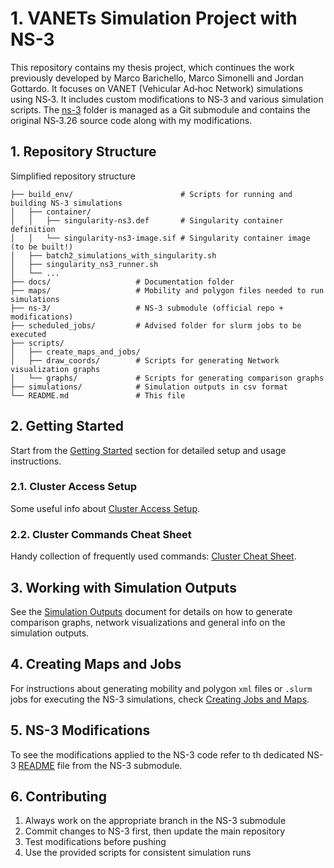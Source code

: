 <!-- omit in toc -->
# 1. VANETs Simulation Project with NS-3
This repository contains my thesis project, which continues the work previously developed by Marco Barichello, Marco Simonelli and Jordan Gottardo. It focuses on VANET (Vehicular Ad‑hoc Network) simulations using NS‑3. It includes custom modifications to NS‑3 and various simulation scripts. The [ns-3](https://github.com/nicoursi/ns-3) folder is managed as a Git submodule and contains the original NS‑3.26 source code along with my modifications.

## 1. Repository Structure
Simplified repository structure

```
├── build_env/                        # Scripts for running and building NS-3 simulations
│   ├── container/
│   │   ├── singularity-ns3.def       # Singularity container definition
│   │   └── singularity-ns3-image.sif # Singularity container image (to be built!)
│   ├── batch2_simulations_with_singularity.sh
│   ├── singularity_ns3_runner.sh
│   └── ...
├── docs/                   # Documentation folder
├── maps/                   # Mobility and polygon files needed to run simulations
├── ns-3/                   # NS-3 submodule (official repo + modifications)
├── scheduled_jobs/         # Advised folder for slurm jobs to be executed
├── scripts/
│   ├── create_maps_and_jobs/
│   ├── draw_coords/        # Scripts for generating Network visualization graphs
│   └── graphs/             # Scripts for generating comparison graphs
├── simulations/            # Simulation outputs in csv format
└── README.md               # This file

```

## 2. Getting Started

Start from the [Getting Started](docs/GETTING_STARTED.md) section for detailed setup and usage instructions.

### 2.1. Cluster Access Setup

Some useful info about [Cluster Access Setup](docs/CLUSTER_ACCESS_SETUP.md).

### 2.2. Cluster Commands Cheat Sheet

Handy collection of frequently used commands: [Cluster Cheat Sheet](docs/CLUSTER_CHEAT_SHEET.md).

## 3. Working with Simulation Outputs

See the [Simulation Outputs](docs/SIMULATIONS_OUTPUTS.md) document for details on how to generate comparison graphs, network visualizations and general info on the simulation outputs.

## 4. Creating Maps and Jobs

For instructions about generating mobility and polygon `xml` files or `.slurm` jobs for executing the NS-3 simulations, check [Creating Jobs and Maps](/docs/CREATING_MAPS_AND_JOBS.md).

## 5. NS-3 Modifications

To see the modifications applied to the NS-3 code refer to th dedicated NS-3 [README](https://github.com/nicoursi/ns-3) file from the NS-3 submodule.

## 6. Contributing

1. Always work on the appropriate branch in the NS-3 submodule
2. Commit changes to NS-3 first, then update the main repository
3. Test modifications before pushing
4. Use the provided scripts for consistent simulation runs